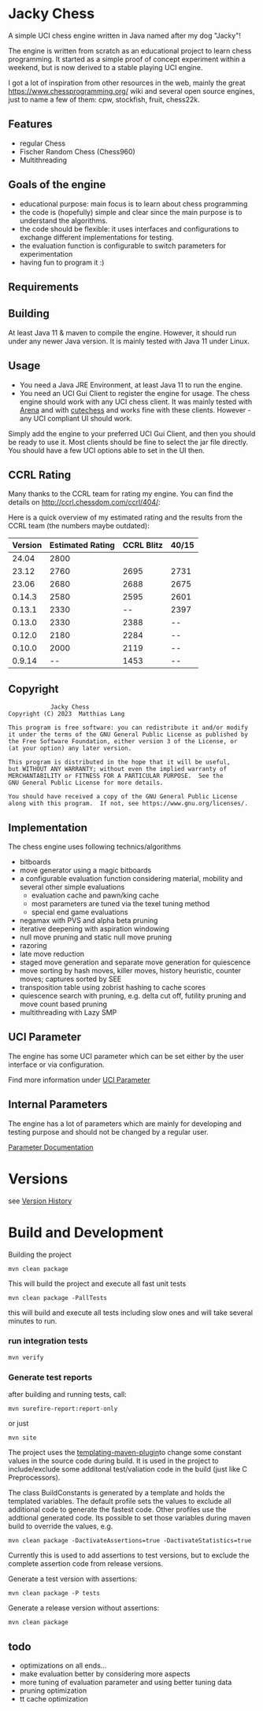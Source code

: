 # Jacky Chess

A simple UCI chess engine written in Java named after my dog "Jacky"!
                                                  
The engine is written from scratch as an educational project to learn chess programming.
It started as a simple proof of concept experiment within a weekend, but is now derived to a stable playing UCI engine.

I got a lot of inspiration from other resources in the web, mainly the great https://www.chessprogramming.org/ wiki
and several open source engines, just to name a few of them: cpw, stockfish, fruit, chess22k.
                      
## Features
                                 
- regular Chess
- Fischer Random Chess (Chess960)
- Multithreading

## Goals of the engine

- educational purpose: main focus is to learn about chess programming
- the code is (hopefully) simple and clear since the main purpose is to understand the algorithms.
- the code should be flexible: it uses interfaces and configurations to exchange different implementations for testing.
- the evaluation function is configurable to switch parameters for experimentation
- having fun to program it :)

## Requirements
                                   
## Building

At least Java 11 & maven to compile the engine.
However, it should run under any newer Java version. It is mainly tested with Java 11 under Linux.
           
## Usage


 - You need a Java JRE Environment, at least Java 11 to run the engine.
 - You need an UCI Gui Client to register the engine for usage. The chess engine should work with any UCI chess client.
It was mainly tested with [Arena](http://www.playwitharena.de/) and with [cutechess](https://github.com/cutechess/cutechess)
and works fine with these clients. However - any UCI compliant UI should work.

Simply add the engine to your preferred UCI Gui Client, and then you should be ready to use it. Most clients should be fine
to select the jar file directly.
You should have a few UCI options able to set in the UI then.

## CCRL Rating

Many thanks to the CCRL team for rating my engine. You can find the details 
on http://ccrl.chessdom.com/ccrl/404/:          

Here is a quick overview of my estimated rating and the results from the CCRL team (the numbers maybe outdated):

| Version | Estimated Rating | CCRL Blitz | 40/15 |
|---------|------------------|------------|-------|
| 24.04   | 2800             |            |       |
| 23.12   | 2760             | 2695       | 2731  |
| 23.06   | 2680             | 2688       | 2675  |
| 0.14.3  | 2580             | 2595       | 2601  |
| 0.13.1  | 2330             | --         | 2397  |
| 0.13.0  | 2330             | 2388       | --    |
| 0.12.0  | 2180             | 2284       | --    |
| 0.10.0  | 2000             | 2119       | --    |
| 0.9.14  | --               | 1453       | --    |

## Copyright


                Jacky Chess 
    Copyright (C) 2023  Matthias Lang

    This program is free software: you can redistribute it and/or modify
    it under the terms of the GNU General Public License as published by
    the Free Software Foundation, either version 3 of the License, or
    (at your option) any later version.

    This program is distributed in the hope that it will be useful,
    but WITHOUT ANY WARRANTY; without even the implied warranty of
    MERCHANTABILITY or FITNESS FOR A PARTICULAR PURPOSE.  See the
    GNU General Public License for more details.

    You should have received a copy of the GNU General Public License
    along with this program.  If not, see https://www.gnu.org/licenses/.

## Implementation

The chess engine uses following technics/algorithms 

- bitboards
- move generator using a magic bitboards  
- a configurable evaluation function considering material, mobility and several other simple evaluations
  - evaluation cache and pawn/king cache
  - most parameters are tuned via the texel tuning method
  - special end game evaluations
- negamax with PVS and alpha beta pruning
- iterative deepening with aspiration windowing
- null move pruning and static null move pruning
- razoring
- late move reduction
- staged move generation and separate move generation for quiescence
- move sorting by hash moves, killer moves, history heuristic, counter moves; captures sorted by SEE
- transposition table using zobrist hashing to cache scores
- quiescence search with pruning, e.g. delta cut off, futility pruning and move count based pruning
- multithreading with Lazy SMP


## UCI Parameter

The engine has some UCI parameter which can be set either by the user interface or via configuration.

Find more information under [UCI Parameter](docs/uciparameter.md)

## Internal Parameters

The engine has a lot of parameters which are mainly for developing and testing purpose and should not be changed
by a regular user.

[Parameter Documentation](docs/internalparameter.md)



# Versions

see [Version History](docs/versionhistory.md)                     


# Build and Development 

Building the project

    mvn clean package

This will build the project and execute all fast unit tests

    mvn clean package -PallTests

this will build and execute all tests including slow ones and will take several minutes to run.

### run integration tests

    mvn verify

### Generate test reports

after building and running tests, call:

    mvn surefire-report:report-only

or just 

    mvn site


The project uses the  [templating-maven-plugin](https://www.mojohaus.org/templating-maven-plugin/index.html)to change some constant values in the source code during build.
It is used in the project to include/exclude some additonal test/valiation code in the build (just like C Preprocessors).

The class BuildConstants is generated by a template and holds the templated variables. The default profile sets the
values to exclude all additional code to generate the fastest code. Other profiles use the addtional generated
code. Its possible to set those variables during maven build to override the values, e.g.

    mvn clean package -DactivateAssertions=true -DactivateStatistics=true

Currently this is used to add assertions to test versions, but to exclude the complete assertion code from release versions.

Generate a test version with assertions:

    mvn clean package -P tests

Generate a release version without assertions:

    mvn clean package


## todo 
           
- optimizations on all ends...
- make evaluation better by considering more aspects
- more tuning of evaluation parameter and using better tuning data
- pruning optimization
- tt cache optimization



